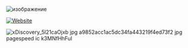 ![изображение](https://github.com/JD-7/Morse-Code/assets/89059759/233de23a-f8d6-4068-a7e6-29d3461d345c)

[![Website](https://ln.run/Pj1UU)](https://ln.run/mEMSW)

![xDiscovery_5l21caOjxb jpg a9852acc1ac5dc34fa443219f4ed73f2 jpg pagespeed ic k3MNfHhFul](https://github.com/JD-7/Morse-Code/assets/89059759/32814f14-c004-4b80-bbe8-6972021371d7)
